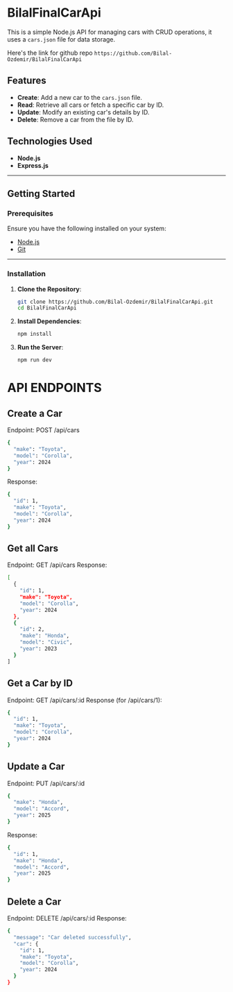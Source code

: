 # BilalFinalCarApi

This is a simple Node.js API for managing cars with CRUD operations, it uses a `cars.json` file for data storage.

Here's the link for github repo `https://github.com/Bilal-Ozdemir/BilalFinalCarApi`

## Features
- **Create**: Add a new car to the `cars.json` file.
- **Read**: Retrieve all cars or fetch a specific car by ID.
- **Update**: Modify an existing car's details by ID.
- **Delete**: Remove a car from the file by ID.

## Technologies Used
- **Node.js**
- **Express.js**

---

## Getting Started

### Prerequisites
Ensure you have the following installed on your system:
- [Node.js](https://nodejs.org/) 
- [Git](https://git-scm.com/)

---

### Installation

1. **Clone the Repository**:
   ```bash
   git clone https://github.com/Bilal-Ozdemir/BilalFinalCarApi.git
   cd BilalFinalCarApi

2. **Install Dependencies**:
   ```bash
   npm install
3. **Run the Server**:
   ```bash
   npm run dev
# API ENDPOINTS
## Create a Car
Endpoint: POST /api/cars
```bash
{
  "make": "Toyota",
  "model": "Corolla",
  "year": 2024
}

```
Response:
```bash
{
  "id": 1,
  "make": "Toyota",
  "model": "Corolla",
  "year": 2024
}
```
## Get all Cars
Endpoint: GET /api/cars
Response:
```bash
[
  {
    "id": 1,
    "make": "Toyota",
    "model": "Corolla",
    "year": 2024
  },
  {
    "id": 2,
    "make": "Honda",
    "model": "Civic",
    "year": 2023
  }
]


```

## Get a Car by ID
Endpoint: GET /api/cars/:id
Response (for /api/cars/1):
```bash
{
  "id": 1,
  "make": "Toyota",
  "model": "Corolla",
  "year": 2024
}


```
## Update a Car
Endpoint: PUT /api/cars/:id
```bash
{
  "make": "Honda",
  "model": "Accord",
  "year": 2025
}


```
Response:
```bash
{
  "id": 1,
  "make": "Honda",
  "model": "Accord",
  "year": 2025
}

```
## Delete a Car
Endpoint: DELETE /api/cars/:id
Response:
```bash
{
  "message": "Car deleted successfully",
  "car": {
    "id": 1,
    "make": "Toyota",
    "model": "Corolla",
    "year": 2024
  }
}
```




